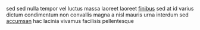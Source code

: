 sed sed nulla tempor vel luctus massa laoreet laoreet
[finibus](generated_webpages/velit1.md) sed at id varius dictum condimentum non
convallis magna a nisl mauris urna interdum sed
[accumsan](generated_webpages/donec8.md) hac lacinia vivamus facilisis
pellentesque